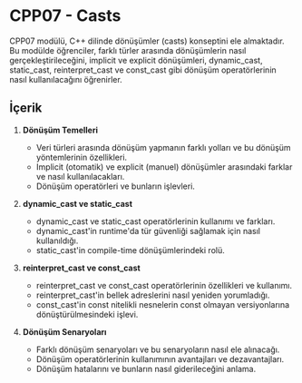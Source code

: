 # CPP07 - Casts

CPP07 modülü, C++ dilinde dönüşümler (casts) konseptini ele almaktadır. Bu modülde öğrenciler, farklı türler arasında dönüşümlerin nasıl gerçekleştirileceğini, implicit ve explicit dönüşümleri, dynamic_cast, static_cast, reinterpret_cast ve const_cast gibi dönüşüm operatörlerinin nasıl kullanılacağını öğrenirler.

## İçerik

1. **Dönüşüm Temelleri**
    
    - Veri türleri arasında dönüşüm yapmanın farklı yolları ve bu dönüşüm yöntemlerinin özellikleri.
    - Implicit (otomatik) ve explicit (manuel) dönüşümler arasındaki farklar ve nasıl kullanılacakları.
    - Dönüşüm operatörleri ve bunların işlevleri.
2. **dynamic_cast ve static_cast**
    
    - dynamic_cast ve static_cast operatörlerinin kullanımı ve farkları.
    - dynamic_cast'in runtime'da tür güvenliği sağlamak için nasıl kullanıldığı.
    - static_cast'in compile-time dönüşümlerindeki rolü.
3. **reinterpret_cast ve const_cast**
    
    - reinterpret_cast ve const_cast operatörlerinin özellikleri ve kullanımı.
    - reinterpret_cast'in bellek adreslerini nasıl yeniden yorumladığı.
    - const_cast'in const nitelikli nesnelerin const olmayan versiyonlarına dönüştürülmesindeki işlevi.
4. **Dönüşüm Senaryoları**
    
    - Farklı dönüşüm senaryoları ve bu senaryoların nasıl ele alınacağı.
    - Dönüşüm operatörlerinin kullanımının avantajları ve dezavantajları.
    - Dönüşüm hatalarını ve bunların nasıl giderileceğini anlama.
